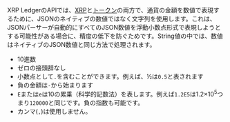 XRP LedgerのAPIでは、[XRP](what-is-xrp.html)と[トークン](tokens.html)の両方で、通貨の金額を数値で表現するために、JSONのネイティブの数値ではなく文字列を使用します。これは、JSONパーサーが自動的にすべてのJSON数値を浮動小数点形式で表現しようとする可能性がある場合に、精度の低下を防ぐためです。String値の中では、数値はネイティブのJSON数値と同じ方法で処理されます。

* 10進数
* ゼロの接頭辞なし
* 小数点として`.`を含むことができます。例えば、½は`0.5`と表されます
* 負の金額は`-`から始まります
* `E`または`e`は10の累乗（科学的記数法）を表します。例えば`1.2E5`は1.2×10<sup>5</sup>つまり`120000`と同じです。負の指数も可能です。
* カンマ(`,`)は使用しません。
